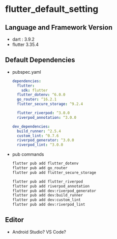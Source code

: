 # flutter_default_setting


## Language and Framework Version

- dart : 3.9.2
- flutter 3.35.4


## Default Dependencies

- pubspec.yaml
    
    ```yaml
    dependencies:
      flutter:
        sdk: flutter
      flutter_dotenv: ^6.0.0
      go_router: ^16.2.1
      flutter_secure_storage: ^9.2.4
    
      flutter_riverpod: ^3.0.0
      riverpod_annotation: ^3.0.0
    
    dev_dependencies:
      build_runner: ^2.5.4
      custom_lint: ^0.7.6
      riverpod_generator: ^3.0.0
      riverpod_lint: ^3.0.0
    ```
    
- pub commands
    
    ```bash
    flutter pub add flutter_dotenv
    flutter pub add go_router
    flutter pub add flutter_secure_storage
    
    flutter pub add flutter_riverpod
    flutter pub add riverpod_annotation
    flutter pub add dev:riverpod_generator
    flutter pub add dev:build_runner
    flutter pub add dev:custom_lint
    flutter pub add dev:riverpod_lint
    ```

## Editor

- Android Studio? VS Code?

 
 
